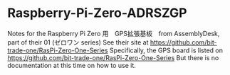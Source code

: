 # Raspberry-Pi-Zero-ADRSZGP
Notes for the Raspberry Pi Zero 用　GPS拡張基板　from AssemblyDesk, part of their 01 (ゼロワン series) See their site at https://github.com/bit-trade-one/RasPi-Zero-One-Series Specifically, the GPS board is listed on https://github.com/bit-trade-one/RasPi-Zero-One-Series But there is no documentation at this time on how to use it.

